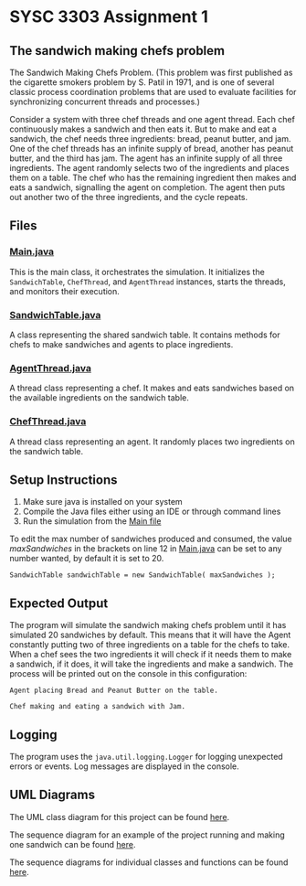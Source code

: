 # SYSC 3303 Assignment 1
## The sandwich making chefs problem

The Sandwich Making Chefs Problem. (This problem was first published as the cigarette smokers
problem by S. Patil in 1971, and is one of several classic process coordination problems that are used
to evaluate facilities for synchronizing concurrent threads and processes.)

Consider a system with three chef threads and one agent thread. Each chef continuously makes a
sandwich and then eats it. But to make and eat a sandwich, the chef needs three ingredients: bread,
peanut butter, and jam. One of the chef threads has an infinite supply of bread, another has peanut
butter, and the third has jam. The agent has an infinite supply of all three ingredients. The agent
randomly selects two of the ingredients and places them on a table. The chef who has the remaining
ingredient then makes and eats a sandwich, signalling the agent on completion. The agent then puts
out another two of the three ingredients, and the cycle repeats.

## Files
### [Main.java](src/Main.java)
This is the main class, it orchestrates the simulation. 
It initializes the `SandwichTable`, `ChefThread`, and `AgentThread` instances, starts the threads, and monitors their execution.

### [SandwichTable.java](src/SandwichTable.java)
A class representing the shared sandwich table. 
It contains methods for chefs to make sandwiches and agents to place ingredients.

### [AgentThread.java](src/AgentThread.java)
A thread class representing a chef. 
It makes and eats sandwiches based on the available ingredients on the sandwich table.

### [ChefThread.java](src/ChefThread.java)
A thread class representing an agent. 
It randomly places two ingredients on the sandwich table.

## Setup Instructions
1. Make sure java is installed on your system
2. Compile the Java files either using an IDE or through command lines
3. Run the simulation from the [Main file](src/Main.java)

To edit the max number of sandwiches produced and consumed, the value *maxSandwiches* in the brackets on line 12 in [Main.java](src/Main.java) 
can be set to any number wanted, by default it is set to 20.

`SandwichTable sandwichTable = new SandwichTable( maxSandwiches );`

## Expected Output
The program will simulate the sandwich making chefs problem until it has simulated 20 sandwiches by default.
This means that it will have the Agent constantly putting two of three ingredients on a table for the chefs to take.
When a chef sees the two ingredients it will check if it needs them to make a sandwich,
if it does, it will take the ingredients and make a sandwich.
The process will be printed out on the console in this configuration:

`Agent placing Bread and Peanut Butter on the table.`

`Chef making and eating a sandwich with Jam.`

## Logging
The program uses the `java.util.logging.Logger` for logging unexpected errors or events. 
Log messages are displayed in the console.

## UML Diagrams
The UML class diagram for this project can be found [here](UMLDiagrams/ClassDiagram.png).

The sequence diagram for an example of the project running and making one sandwich can be found [here](UMLDiagrams/SandwichMakingChefSequenceDiagramExample.png).

The sequence diagrams for individual classes and functions can be found [here](UMLDiagrams/SequenceDiagrams).